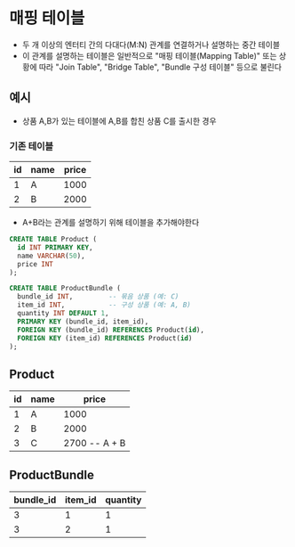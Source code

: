 # 매핑 테이블

- 두 개 이상의 엔터티 간의 다대다(M:N) 관계를 연결하거나 설명하는 중간 테이블
- 이 관계를 설명하는 테이블은 일반적으로 "매핑 테이블(Mapping Table)" 또는 상황에 따라 "Join Table", "Bridge Table", "Bundle 구성 테이블" 등으로 불린다

## 예시

- 상품 A,B가 있는 테이블에 A,B를 합친 상품 C를 출시한 경우

### 기존 테이블

| id  | name | price |
| --- | ---- | ----- |
| 1   | A    | 1000  |
| 2   | B    | 2000  |

- A+B라는 관계를 설명하기 위해 테이블을 추가해야한다

```sql
CREATE TABLE Product (
  id INT PRIMARY KEY,
  name VARCHAR(50),
  price INT
);

CREATE TABLE ProductBundle (
  bundle_id INT,         -- 묶음 상품 (예: C)
  item_id INT,           -- 구성 상품 (예: A, B)
  quantity INT DEFAULT 1,
  PRIMARY KEY (bundle_id, item_id),
  FOREIGN KEY (bundle_id) REFERENCES Product(id),
  FOREIGN KEY (item_id) REFERENCES Product(id)
);
```

## Product

| id  | name | price         |
| --- | ---- | ------------- |
| 1   | A    | 1000          |
| 2   | B    | 2000          |
| 3   | C    | 2700 -- A + B |

## ProductBundle

| bundle_id | item_id | quantity |
| --------- | ------- | -------- |
| 3         | 1       | 1        |
| 3         | 2       | 1        |
